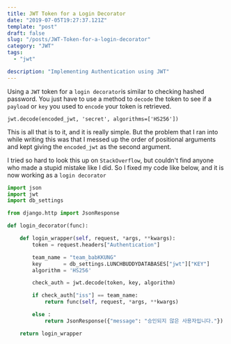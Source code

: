 ```yaml
---
title: JWT Token for a Login Decorator
date: "2019-07-05T19:27:37.121Z"
template: "post"
draft: false
slug: "/posts/JWT-Token-for-a-login-decorator"
category: "JWT"
tags:
  - "jwt"

description: "Implementing Authentication using JWT"
---
```


Using a `JWT` token for a `login decorator`is similar to checking hashed password. You just have to use a method to `decode` the token to see if a `payload` or `key` you used to `encode` your token is retrieved.

`jwt.decode(encoded_jwt, 'secret', algorithms=['HS256'])`

This is all that is to it, and it is really simple.
But the problem that I ran into while writing this was that I messed up the order of positional arguments and kept giving the `encoded_jwt` as the second argument.

I tried so hard to look this up on `StackOverflow`, but couldn't find anyone who made a stupid mistake like I did. So I fixed my code like below, and it is now working as a `login decorator`

```python
import json
import jwt
import db_settings

from django.http import JsonResponse

def login_decorator(func):

    def login_wrapper(self, request, *args, **kwargs):
        token = request.headers["Authentication"]

        team_name = "team_babKKUNG"
        key       = db_settings.LUNCHBUDDYDATABASES["jwt"]["KEY"]
        algorithm = 'HS256'

        check_auth = jwt.decode(token, key, algorithm)

        if check_auth["iss"] == team_name:
            return func(self, request, *args, **kwargs)

        else :
            return JsonResponse({"message": "승인되지 않은 사용자입니다."})

    return login_wrapper
```
